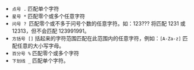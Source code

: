 <!--
 * @Author: JohnJeep
 * @Date: 2020-05-23 15:47:14
 * @LastEditTime: 2020-06-01 21:56:47
 * @LastEditors: Please set LastEditors
 * @Description: 正则表达式使用
--> 


- `点号 .` 匹配单个字符
- `星号 *` 匹配零个或多个任意字符
- `问号 ? `匹配零个或不多于问号个数的任意字符。如：123??? 将匹配 1231 或 12313，但不会匹配 123991991。
- `方括号 []` 括起来的字符范围匹配在此范围内的任意字符，例如：`[A-Za-z]` 匹配任意的大小写字母。
- `百分号 %` 匹配零个或多个字符
- `下划线 _` 匹配单个字符。









